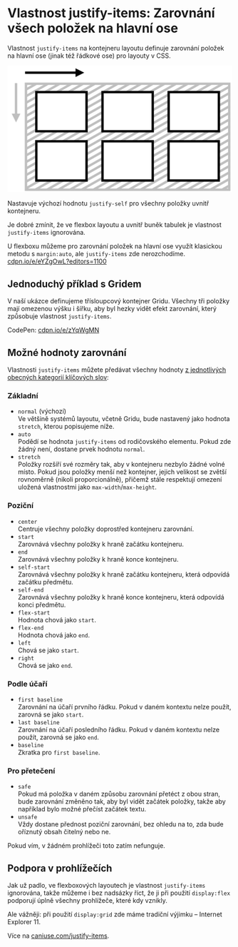 # Vlastnost justify-items: Zarovnání všech položek na hlavní ose

Vlastnost `justify-items` na kontejneru layoutu definuje zarovnání položek na hlavní ose (jinak též řádkové ose) pro layouty v CSS.

![Vlastnost justify-items](../dist/images/original/vdgrid/css-justify-items-schema.png)

Nastavuje výchozí hodnotu `justify-self` pro všechny položky uvnitř kontejneru.

Je dobré zmínit, že ve flexbox layoutu a uvnitř buněk tabulek je vlastnost `justify-items` ignorována.

U flexboxu můžeme pro zarovnání položek na hlavní ose využít klasickou metodu s `margin:auto`, ale `justify-items` zde nerozchodíme. [cdpn.io/e/eYZgOwL?editors=1100](https://codepen.io/machal/pen/eYZgOwL?editors=1100)

## Jednoduchý příklad s Gridem

V naší ukázce definujeme třísloupcový kontejner Gridu. Všechny tři položky mají omezenou výšku i šířku, aby byl hezky vidět efekt zarovnání, který způsobuje vlastnost `justify-items`.

CodePen: [cdpn.io/e/zYqWgMN](https://codepen.io/machal/pen/zYqWgMN?editors=1100)

## Možné hodnoty zarovnání

<!-- TODO obrázkové schéma pro  základní hodnoty v Gridu podle CodePenu -->

Vlastnosti `justify-items` můžete předávat všechny hodnoty [z jednotlivých obecných kategorií klíčových slov](css-box-alignment.md#typy-klicova-slova):

### Základní

- `normal` (výchozí)  
  Ve většině systémů layoutu, včetně Gridu, bude nastavený jako hodnota `stretch`, kterou popisujeme níže.
- `auto`  
  Podědí se hodnota `justify-items` od rodičovského elementu. Pokud zde žádný není, dostane prvek hodnotu `normal`.
- `stretch`  
  Položky rozšíří své rozměry tak, aby v kontejneru nezbylo žádné volné místo. Pokud jsou položky menší než kontejner, jejich velikost se zvětší rovnoměrně (nikoli proporcionálně), přičemž stále respektují omezení uložená vlastnostmi jako `max-width`/`max-height`.

### Poziční

- `center`  
  Centruje všechny položky doprostřed kontejneru zarovnání.
- `start`  
  Zarovnává všechny položky k hraně začátku kontejneru.
- `end`  
  Zarovnává všechny položky k hraně konce kontejneru.
- `self-start`  
  Zarovnává všechny položky k hraně začátku kontejneru, která odpovídá začátku předmětu.
- `self-end`  
  Zarovnává všechny položky k hraně konce kontejneru, která odpovídá konci předmětu.
- `flex-start`  
  Hodnota chová jako `start`.
- `flex-end`  
  Hodnota chová jako `end`.
- `left`  
  Chová se jako `start`.
- `right`  
  Chová se jako `end`.

### Podle účaří

- `first baseline`  
  Zarovnání na účaří prvního řádku. Pokud v daném kontextu nelze použít, zarovná se jako `start`.
- `last baseline`  
  Zarovnání na účaří posledního řádku. Pokud v daném kontextu nelze použít, zarovná se jako `end`.
- `baseline`  
  Zkratka pro `first baseline`.

### Pro přetečení

- `safe`  
  Pokud má položka v daném způsobu zarovnání přetéct z obou stran, bude zarovnání změněno tak, aby byl vidět začátek položky, takže aby například bylo možné přečíst začátek textu.
- `unsafe`  
  Vždy dostane přednost poziční zarovnání, bez ohledu na to, zda bude oříznutý obsah čitelný nebo ne.  

Pokud vím, v žádném prohlížeči toto zatím nefunguje.

## Podpora v prohlížečích

Jak už padlo, ve flexboxových layoutech je vlastnost `justify-items` ignorována, takže můžeme i bez nadsázky říct, že ji při použití `display:flex` podporují úplně všechny prohlížeče, které kdy vznikly.

Ale vážněji: při použití `display:grid` zde máme tradiční výjimku – Internet Explorer 11.

Více na [caniuse.com/justify-items](https://caniuse.com/#search=justify-items).
